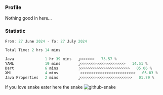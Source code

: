 ### Profile 

Nothing good in here...

### Statistic
<!--START_SECTION:waka-->

```python
From: 27 June 2024 - To: 27 July 2024

Total Time: 2 hrs 14 mins

Java              1 hr 39 mins    ͎͎͎͎͎͎͎͎͎͎͎͎͎͎͎͎͎͎>>>>>>>   73.57 %
YAML              19 mins         ͎͎͎̝>>>>>>>>>>>>>>>>>>>>>   14.51 %
Dart              6 mins          ͎͜>>>>>>>>>>>>>>>>>>>>>>>   05.06 %
XML               4 mins          >>>>>>>>>>>>>>>>>>>>>>>>>   03.03 %
Java Properties   2 mins          ͚>>>>>>>>>>>>>>>>>>>>>>>>   01.79 %
```

<!--END_SECTION:waka-->

If you love snake eater here the snake 
<picture>
  <source media="(prefers-color-scheme: dark)" srcset="https://github.com/pradana4648/pradana4648/blob/c0566a83ca6ea5f2e46bab00e717c4c82b4b5c4c/github-contribution-grid-snake-dark.svg" />
  <source media="(prefers-color-scheme: light)" srcset="https://github.com/pradana4648/pradana4648/blob/c0566a83ca6ea5f2e46bab00e717c4c82b4b5c4c/github-contribution-grid-snake.svg" />
  <img alt="github-snake" src="https://github.com/pradana4648/pradana4648/blob/c0566a83ca6ea5f2e46bab00e717c4c82b4b5c4c/github-contribution-grid-snake.svg" />
</picture>
